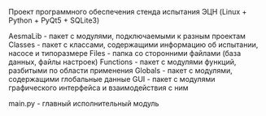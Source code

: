 Проект программного обеспечения стенда испытания ЭЦН
(Linux + Python + PyQt5 + SQLite3)

AesmaLib    - пакет с модулями, подключаемыми к разным проектам
Classes     - пакет с классами, содержащими информацию об испытании, насосе и типоразмере
Files       - папка со сторонними файлами (база данных, файлы настроек)
Functions   - пакет с модулями функций, разбитыми по области применения
Globals     - пакет с модулями, содержащими глобальные данные
GUI         - пакет с модулями графического интерфейса и взаимодействия с ним

main.py     - главный исполнительный модуль
